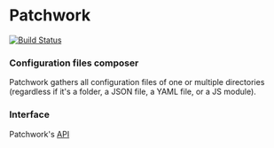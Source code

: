 # Patchwork

[![Build Status](https://travis-ci.org/hapipip/patchwork.svg)](https://travis-ci.org/hapipip/patchwork)

### Configuration files composer

Patchwork gathers all configuration files of one or multiple directories (regardless if it's a folder, a JSON file, a YAML file, or a JS module).

### Interface

Patchwork's [API](API.md)
